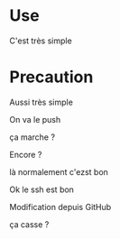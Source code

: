 # Use

C'est très simple

# Precaution

Aussi très simple

On va le push

ça marche ?

Encore ?

là normalement c'ezst bon 

Ok le ssh est bon

Modification depuis GitHub

ça casse ?
